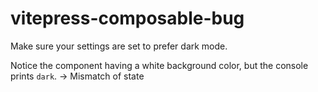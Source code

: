 # vitepress-composable-bug

Make sure your settings are set to prefer dark mode.

Notice the component having a white background color, but the console prints `dark`. -> Mismatch of state